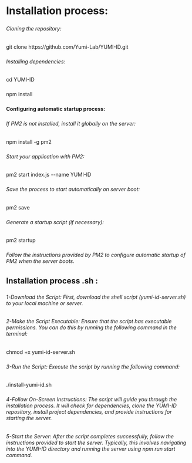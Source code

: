 <h1 align="left">Installation process:</h1>

###

<h6 align="left">Cloning the repository:</h6>

###

<p align="left">git clone https://github.com/Yumi-Lab/YUMI-ID.git</p>

###

<h6 align="left">Installing dependencies:</h6>

###

<p align="left">cd YUMI-ID</p>

###

<p align="left">npm install</p>

###

<h4 align="left">Configuring automatic startup process:</h4>

###

<h6 align="left">If PM2 is not installed, install it globally on the server:</h6>

###

<p align="left">npm install -g pm2</p>

###

<h6 align="left">Start your application with PM2:</h6>

###

<p align="left">pm2 start index.js --name YUMI-ID</p>

###

<h6 align="left">Save the process to start automatically on server boot:</h6>

###

<p align="left">pm2 save</p>

###

<h6 align="left">Generate a startup script (if necessary):</h6>

###

<p align="left">pm2 startup</p>

###

<h6 align="left">Follow the instructions provided by PM2 to configure automatic startup of PM2 when the server boots.</h6>

###

<h2 align="left">Installation process .sh :</h2>

###

<h6 align="left">1-Download the Script: First, download the shell script (yumi-id-server.sh) to your local machine or server.</h6>

###


<h6 align="left">2-Make the Script Executable: Ensure that the script has executable permissions. You can do this by running the following command in the terminal:</h6>

<p align="left">chmod +x yumi-id-server.sh</p>

###


<h6 align="left">3-Run the Script: Execute the script by running the following command:</h6>

<p align="left">./install-yumi-id.sh</p>

###

<h6 align="left">4-Follow On-Screen Instructions: The script will guide you through the installation process. It will check for dependencies, clone the YUMI-ID repository, install project dependencies, and provide instructions for starting the server.</h6>

###

<h6 align="left">5-Start the Server: After the script completes successfully, follow the instructions provided to start the server. Typically, this involves navigating into the YUMI-ID directory and running the server using <span>npm run start command</span>.</h6>
